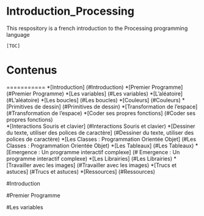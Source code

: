 # Introduction_Processing
This respository is a french introduction to the Processing programming language

`[TOC]`

# Contenus
===========
*[Introduction] (#Introduction)
*[Premier Programme] (#Premier Programme)
*[Les variables] (#Les variables)
*[L’aléatoire] (#L’aléatoire)
*[Les boucles] (#Les boucles)
*[Couleurs] (#Couleurs)
*[Primitives de dessin] (#Primitives de dessin)
*[Transformation de l’espace] (#Transformation de l’espace)
*[Coder ses propres fonctions] (#Coder ses propres fonctions)	
*[Interactions Souris et clavier] (#Interactions Souris et clavier)
*[Dessiner du texte, utiliser des polices de caractère] (#Dessiner du texte, utiliser des polices de caractère)
*[Les Classes : Programmation Orientée Objet] (#Les Classes : Programmation Orientée Objet)
*[Les Tableaux] (#Les Tableaux)
*[Emergence : Un programme interactif complexe] (# Emergence : Un programme interactif complexe)
*[Les Librairies] (#Les Librairies)
*[Travailler avec les images] (#Travailler avec les images)
*[Trucs et astuces] (#Trucs et astuces)	
*[Ressources] (#Ressources)

#Introduction




#Premier Programme





#Les variables